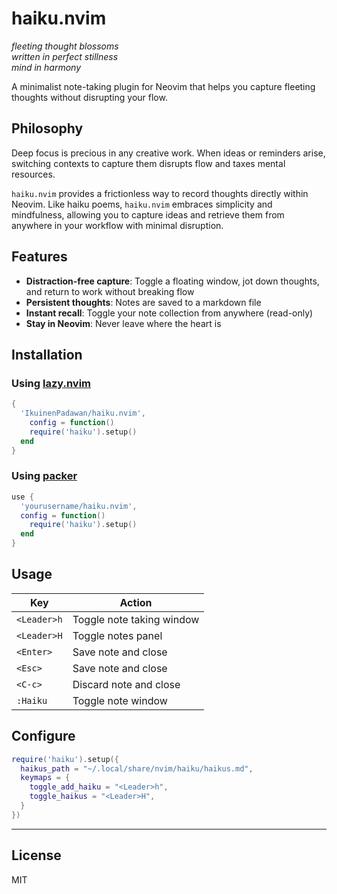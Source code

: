 # haiku.nvim

*fleeting thought blossoms*  
*written in perfect stillness*  
*mind in harmony*

A minimalist note-taking plugin for Neovim that helps you capture fleeting thoughts without disrupting your flow.

## Philosophy

Deep focus is precious in any creative work. When ideas or reminders arise, switching contexts to capture them disrupts flow and taxes mental resources.

`haiku.nvim` provides a frictionless way to record thoughts directly within Neovim. Like haiku poems, `haiku.nvim` embraces simplicity and mindfulness, allowing you to capture ideas and retrieve them from anywhere in your workflow with minimal disruption.

## Features

- **Distraction-free capture**: Toggle a floating window, jot down thoughts, and return to work without breaking flow
- **Persistent thoughts**: Notes are saved to a markdown file
- **Instant recall**: Toggle your note collection from anywhere (read-only)
- **Stay in Neovim**: Never leave where the heart is

## Installation

### Using [lazy.nvim](https://github.com/folke/lazy.nvim)

```lua
{
  'IkuinenPadawan/haiku.nvim',
    config = function()
    require('haiku').setup()
  end
}
```
### Using [packer](https://github.com/wbthomason/packer.nvim)

```lua
use {
  'yourusername/haiku.nvim',
  config = function()
    require('haiku').setup()
  end
}
```

## Usage

| Key           | Action                    |
|---------------|---------------------------|
| `<Leader>h`   | Toggle note taking window |
| `<Leader>H`   | Toggle notes panel        |
| `<Enter>`     | Save note and close       |
| `<Esc>`       | Save note and close       |
| `<C-c>`       | Discard note and close    |
| `:Haiku`      | Toggle note window        |

## Configure

```lua
require('haiku').setup({
  haikus_path = "~/.local/share/nvim/haiku/haikus.md",
  keymaps = {
    toggle_add_haiku = "<Leader>h",
    toggle_haikus = "<Leader>H",
  }
})
```
---

## License

MIT
